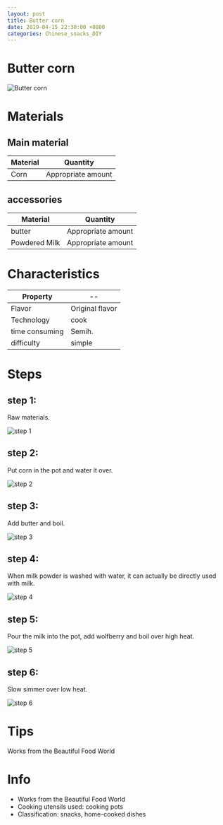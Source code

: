 ```yaml
---
layout: post
title: Butter corn
date: 2019-04-15 22:30:00 +0800
categories: Chinese_snacks_DIY
---
```


# Butter corn

![Butter corn]({{site.baseurl}}/img/433686/433686.jpg)

# Materials


## Main material

Material|Quantity
--|--
Corn|Appropriate amount

## accessories

Material|Quantity
--|--
butter|Appropriate amount
Powdered Milk|Appropriate amount

# Characteristics

Property|--
--|--
Flavor|Original flavor
Technology|cook
time consuming|Semih.
difficulty|simple

# Steps

## step 1:

Raw materials.

![step 1]({{site.baseurl}}/img/433686/1.jpg)

## step 2:

Put corn in the pot and water it over.

![step 2]({{site.baseurl}}/img/433686/2.jpg)

## step 3:

Add butter and boil.

![step 3]({{site.baseurl}}/img/433686/3.jpg)

## step 4:

When milk powder is washed with water, it can actually be directly used with milk.

![step 4]({{site.baseurl}}/img/433686/4.jpg)

## step 5:

Pour the milk into the pot, add wolfberry and boil over high heat.

![step 5]({{site.baseurl}}/img/433686/5.jpg)

## step 6:

Slow simmer over low heat.

![step 6]({{site.baseurl}}/img/433686/6.jpg)

# Tips

Works from the Beautiful Food World

# Info

- Works from the Beautiful Food World
- Cooking utensils used: cooking pots
- Classification: snacks, home-cooked dishes